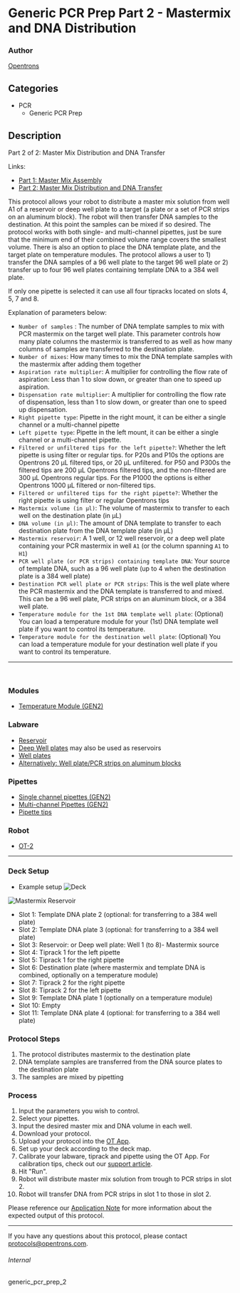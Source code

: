 # Generic PCR Prep Part 2 - Mastermix and DNA Distribution

### Author
[Opentrons](https://opentrons.com/)

## Categories
* PCR
    * Generic PCR Prep

## Description
Part 2 of 2: Master Mix Distribution and DNA Transfer

Links:
* [Part 1: Master Mix Assembly](./generic_pcr_prep_1)
* [Part 2: Master Mix Distribution and DNA Transfer](./generic_pcr_prep_2)


This protocol allows your robot to distribute a master mix solution from well A1 of a reservoir or deep well plate to a target (a plate or a set of PCR strips on an aluminum block). The robot will then transfer DNA samples to the destination. At this point the samples can be mixed if so desired. The protocol works with both single- and multi-channel pipettes, just be sure that the minimum end of their combined volume range covers the smallest volume. There is also an option to place the DNA template plate, and the target plate on temperature modules. The protocol allows a user to 1) transfer the DNA samples of a 96 well plate to the target 96 well plate or 2) transfer up to four 96 well plates containing template DNA to a 384 well plate.

If only one pipette is selected it can use all four tipracks located on slots 4, 5, 7 and 8.

Explanation of parameters below:
* `Number of samples` : The number of DNA template samples to mix with PCR mastermix on the target well plate. This parameter controls how many plate columns the mastermix is transferred to as well as how many columns of samples are transferred to the destination plate.
* `Number of mixes`: How many times to mix the DNA template samples with the mastermix after adding them together
* `Aspiration rate multiplier`: A multiplier for controlling the flow rate of aspiration: Less than 1 to slow down, or greater than one to speed up aspiration.
* `Dispensation rate multiplier`: A multiplier for controlling the flow rate of dispensation, less than 1 to slow down, or greater than one to speed up dispensation.
* `Right pipette type`: Pipette in the right mount, it can be either a single channel or a multi-channel pipette
* `Left pipette type`: Pipette in the left mount, it can be either a single channel or a multi-channel pipette.
* `Filtered or unfiltered tips for the left pipette?`: Whether the left pipette is using filter or regular tips. for P20s and P10s the options are Opentrons 20 µL filtered tips, or 20 µL unfiltered.
for P50 and P300s the filtered tips are 200 µL Opentrons filtered tips, and the non-filtered are 300 µL Opentrons regular tips. For the P1000 the options is either Opentrons 1000 µL filtered or non-filtered tips.
* `Filtered or unfiltered tips for the right pipette?`: Whether the right pipette is using filter or regular Opentrons tips
* `Mastermix volume (in µl)`: The volume of mastermix to transfer to each well on the destination plate (in µL)
* `DNA volume (in µl)`: The amount of DNA template to transfer to each destination plate from the DNA template plate (in µL)
* `Mastermix reservoir`: A 1 well, or 12 well reservoir, or a deep well plate containing your PCR mastermix in well `A1` (or the column spanning `A1` to `H1`)
* `PCR well plate (or PCR strips) containing template DNA`: Your source of template DNA, such as a 96 well plate (up to 4 when the destination plate is a 384 well plate)
* `Destination PCR well plate or PCR strips`: This is the well plate where the PCR mastermix and the  DNA template is transferred to and mixed. This can be a 96 well plate, PCR strips on an aluminum block, or a 384 well plate.
* `Temperature module for the 1st DNA template well plate`: (Optional) You can load a temperature module for your (1st) DNA template well plate if you want to control its temperature.
* `Temperature module for the destination well plate`: (Optional) You can load a temperature module for your destination well plate if you want to control its temperature.


---
</br>

### Modules
* [Temperature Module (GEN2)](https://shop.opentrons.com/collections/hardware-modules/products/tempdeck)

### Labware
* [Reservoir](https://labware.opentrons.com/?category=reservoir)
* [Deep Well plates](https://labware.opentrons.com/?category=wellPlate) may also be used as reservoirs
* [Well plates](https://labware.opentrons.com/?category=wellPlate)
* [Alternatively: Well plate/PCR strips on aluminum blocks](https://labware.opentrons.com/?category=aluminumBlock)

### Pipettes
* [Single channel pipettes (GEN2)](https://shop.opentrons.com/single-channel-electronic-pipette-p20/)
* [Multi-channel Pipettes (GEN2)](https://shop.opentrons.com/8-channel-electronic-pipette/)
* [Pipette tips](https://shop.opentrons.com/universal-filter-tips/)

### Robot
* [OT-2](https://opentrons.com/ot-2)

---

### Deck Setup
* Example setup
![Deck](https://s3.amazonaws.com/opentrons-protocol-library-website/custom-README-images/generic_pcr_prep_2/example_deck.jpg)

![Mastermix Reservoir](https://s3.amazonaws.com/opentrons-protocol-library-website/custom-README-images/generic_pcr_prep_2/mastermix_reservoir.jpg)


* Slot 1: Template DNA plate 2 (optional: for transferring to a 384 well plate)
* Slot 2: Template DNA plate 3 (optional: for transferring to a 384 well plate)
* Slot 3: Reservoir: or Deep well plate: Well 1 (to 8)- Mastermix source
* Slot 4: Tiprack 1 for the left pipette
* Slot 5: Tiprack 1 for the right pipette
* Slot 6: Destination plate (where mastermix and template DNA is combined, optionally on a temperature module)
* Slot 7: Tiprack 2 for the right pipette
* Slot 8: Tiprack 2 for the left pipette
* Slot 9: Template DNA plate 1 (optionally on a temperature module)
* Slot 10: Empty
* Slot 11: Template DNA plate 4 (optional: for transferring to a 384 well plate)


### Protocol Steps
1. The protocol distributes mastermix to the destination plate
3. DNA template samples are transferred from the DNA source plates to the destination plate
4. The samples are mixed by pipetting

### Process
1. Input the parameters you wish to control.
2. Select your pipettes.
3. Input the desired master mix and DNA volume in each well.
4. Download your protocol.
5. Upload your protocol into the [OT App](https://opentrons.com/ot-app).
6. Set up your deck according to the deck map.
7. Calibrate your labware, tiprack and pipette using the OT App. For calibration tips, check out our [support article](https://support.opentrons.com/ot-2/getting-started-software-setup/deck-calibration).
8. Hit "Run".
9. Robot will distribute master mix solution from trough to PCR strips in slot 2.
10. Robot will transfer DNA from PCR strips in slot 1 to those in slot 2.

Please reference our [Application Note](https://opentrons-protocol-library-website.s3.amazonaws.com/Technical+Notes/Thermocycler+PCR+Application+Note.pdf) for more information about the expected output of this protocol.

---

If you have any questions about this protocol, please contact protocols@opentrons.com.

###### Internal
generic_pcr_prep_2
